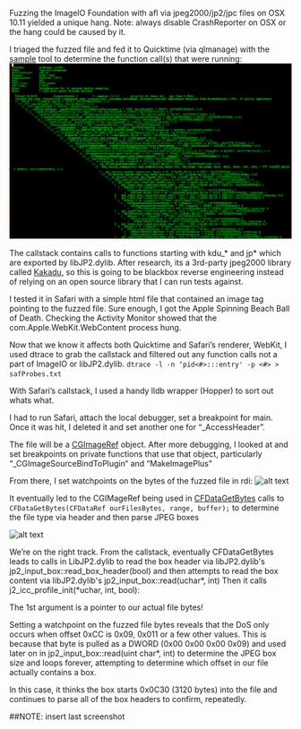 Fuzzing the ImageIO Foundation with afl via jpeg2000/jp2/jpc files on OSX 10.11 yielded a unique hang. Note: always disable CrashReporter on OSX or the hang could be caused by it.

I triaged the fuzzed file and fed it to Quicktime (via qlmanage) with the [sample](https://developer.apple.com/library/archive/documentation/Darwin/Reference/ManPages/man1/sample.1.html) tool to determine the function call(s) that were running:
![alt text](https://raw.githubusercontent.com/BwRy/bwry.github.io/master/images/qlmanage_sample_callstack.png)

The callstack contains calls to functions starting with kdu_* and jp* which are exported by libJP2.dylib.
After research, its a 3rd-party jpeg2000 library called [Kakadu](https://discussions.apple.com/thread/2603229), so this is going to be blackbox reverse engineering instead of relying on an open source library that I can run tests against.

I tested it in Safari with a simple html file that contained an image tag pointing to the fuzzed file.
Sure enough, I got the Apple Spinning Beach Ball of Death. Checking the Activity Monitor showed that the com.Apple.WebKit.WebContent process hung.

Now that we know it affects both Quicktime and Safari’s renderer, WebKit, I used dtrace to grab the callstack and filtered out any function calls not a part of ImageIO or libJP2.dylib.
```dtrace -l -n ‘pid<#>:::entry' -p <#> > safProbes.txt```

With Safari’s callstack, I used a handy lldb wrapper (Hopper) to sort out whats what.

I had to run Safari, attach the local debugger, set a breakpoint for main. Once it was hit, I deleted it and set another one for “_AccessHeader”.

The file will be a [CGImageRef](https://developer.apple.com/documentation/coregraphics/cgimageref) object. After more debugging, I looked at and set breakpoints on private functions that use that object, particularly “_CGImageSourceBindToPlugin“ and “MakeImagePlus"


From there, I set watchpoints on the bytes of the fuzzed file in rdi:
![alt text](https://raw.githubusercontent.com/BwRy/bwry.github.io/master/images/accessHeader_rdi_watchpoints.png)

It eventually led to the CGIMageRef being used in [CFDataGetBytes](https://developer.apple.com/documentation/corefoundation/1541940-cfdatagetbytes?language=objc) calls to `CFDataGetBytes(CFDataRef ourFilesBytes, range, buffer);` to determine the file type via header and then parse JPEG boxes

![alt text](https://raw.githubusercontent.com/BwRy/bwry.github.io/master/images/hopperCFDataGetBytes.png)

We’re on the right track. From the callstack, eventually CFDataGetBytes leads to calls in LibJP2.dylib to read the box header via libJP2.dylib's jp2_input_box::read_box_header(bool) and then attempts to read the box content via libJP2.dylib's jp2_input_box::read(uchar*, int)
Then it calls j2_icc_profile_init(*uchar, int, bool):


The 1st argument is a pointer to our actual file bytes!

Setting a watchpoint on the fuzzed file bytes reveals that the DoS only occurs when offset 0xCC is 0x09, 0x011 or a few other values. This is because that byte is pulled as a DWORD (0x00 0x00 0x00 0x09) and used later on in jp2_input_box::read(uint char*, int) to determine the JPEG box size and loops forever, attempting to determine which offset in our file actually contains a box. 

In this case, it thinks the box starts  0x0C30 (3120 bytes) into the file and continues to parse all of the box headers to confirm, repeatedly.

##NOTE: insert last screenshot

